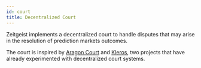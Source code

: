 ```yaml
---
id: court
title: Decentralized Court
---
```


Zeitgeist implements a decentralized court to handle disputes that may arise in
the resolution of prediction markets outcomes.

The court is inspired by [Aragon Court][] and [Kleros][], two projects that have
already experimented with decentralized court systems.

[aragon court]: https://example.com
[kleros]: https://example.com
